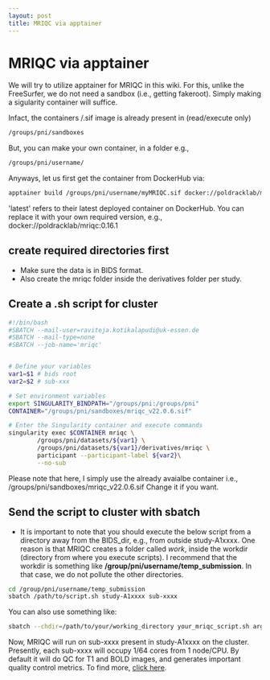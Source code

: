 ```yaml
---
layout: post
title: MRIQC via apptainer
---
```


# MRIQC via apptainer  
We will try to utilize apptainer for MRIQC in this wiki. For this, unlike the FreeSurfer, we do not need a sandbox (i.e., getting fakeroot). 
Simply making a sigularity container will suffice.

Infact, the containers /.sif image is already present in (read/execute only)
```sh
/groups/pni/sandboxes
```

But, you can make your own container, in a folder e.g., 
```sh
/groups/pni/username/
```

Anyways, let us first get the container from DockerHub via:
```sh
apptainer build /groups/pni/username/myMRIQC.sif docker://poldracklab/mriqc:latest
```
'latest' refers to their latest deployed container on DockerHub. You can replace it with your own required version, e.g.,
docker://poldracklab/mriqc:0.16.1

## create required directories first
- Make sure the data is in BIDS format.
- Also create the mriqc folder inside the derivatives folder per study. 

## Create a .sh script for cluster
```sh
#!/bin/bash
#SBATCH --mail-user=raviteja.kotikalapudi@uk-essen.de
#SBATCH --mail-type=none
#SBATCH --job-name='mriqc'


# Define your variables
var1=$1 # bids root
var2=$2 # sub-xxx

# Set environment variables
export SINGULARITY_BINDPATH="/groups/pni:/groups/pni"
CONTAINER="/groups/pni/sandboxes/mriqc_v22.0.6.sif"

# Enter the Singularity container and execute commands
singularity exec $CONTAINER mriqc \
        /groups/pni/datasets/${var1} \
        /groups/pni/datasets/${var1}/derivatives/mriqc \
        participant --participant-label ${var2}\
        --no-sub
```
Please note that here, I simply use the already avaialbe container i.e., /groups/pni/sandboxes/mriqc_v22.0.6.sif Change it if you want.

## Send the script to cluster with sbatch
- It is important to note that you should execute the below script from a directory away from the BIDS_dir, e.g., from outside study-A1xxxx. One reason is that MRIQC creates a folder called _work_, inside the workdir (directory from where you execute scripts). I recommend that the workdir is something like **/group/pni/username/temp_submission**. In that case, we do not pollute the other directories. 
```sh
cd /group/pni/username/temp_submission
sbatch /path/to/script.sh study-A1xxxx sub-xxxx
```
You can also use something like:
```sh
sbatch --chdir=/path/to/your/working_directory your_mriqc_script.sh arg1 arg2
```

Now, MRIQC will run on sub-xxxx present in study-A1xxxx on the cluster. Presently, each sub-xxxx will occupy 1/64 cores from 1 node/CPU.
By default it will do QC for T1 and BOLD images, and generates important quality control metrics. 
To find more, [click here](https://mriqc.readthedocs.io/en/latest/).
